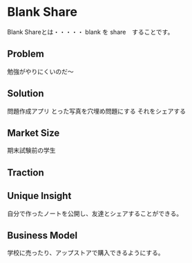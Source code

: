 Blank Share
====

Blank Shareとは・・・・・
blank を share　することです。
## Problem
勉強がやりにくいのだ～

## Solution
問題作成アプリ
とった写真を穴埋め問題にする
それをシェアする

## Market Size
期末試験前の学生

## Traction


## Unique Insight
自分で作ったノートを公開し、友達とシェアすることができる。

## Business Model
学校に売ったり、アップストアで購入できるようにする。